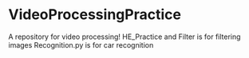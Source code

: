 # VideoProcessingPractice
A repository for video processing!
HE_Practice and Filter is for filtering images
Recognition.py is for car recognition
